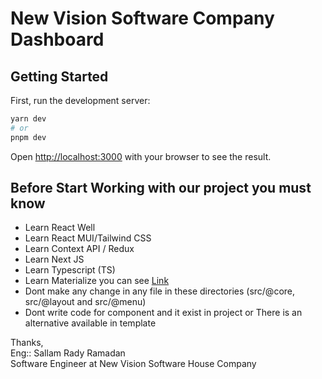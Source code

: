 # New Vision Software Company Dashboard

## Getting Started

First, run the development server:

```bash
yarn dev
# or
pnpm dev
```

Open [http://localhost:3000](http://localhost:3000) with your browser to see the result.

## Before Start Working with our project you must know

- Learn React Well
- Learn React MUI/Tailwind CSS
- Learn Context API / Redux
- Learn Next JS
- Learn Typescript (TS)
- Learn Materialize you can see [Link](https://demos.pixinvent.com/materialize-nextjs-admin-template/documentation/docs/guide/overview/getting-started)
- Dont make any change in any file in these directories (src/@core, src/@layout and src/@menu)
- Dont write code for component and it exist in project or There is an alternative available in template

Thanks,<br/>
Eng:: Sallam Rady Ramadan<br/>
Software Engineer at New Vision Software House Company
